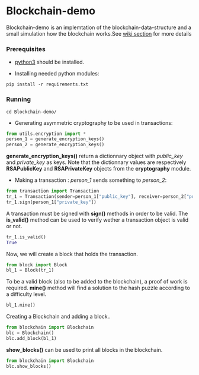 # Blockchain-demo

Blockchain-demo is an implemtation of the blockchain-data-structure and a small simulation how the blockchain
works.See [wiki section](https://github.com/ahmed-BH/Blockchain-demo/wiki/Blockchain-useful-information) for more details

### Prerequisites

* [python3](https://www.python.org/) should be installed.

* Installing needed python modules:

```shell
pip install -r requirements.txt

```

### Running

```shell
cd Blockchain-demo/

```

* Generating asymmetric cryptography to be used in transactions:
```python
from utils.encryption import *
person_1 = generate_encryption_keys()
person_2 = generate_encryption_keys()

```
**generate_encryption_keys()** return a dictionnary object with *public_key* and *private_key* as keys.
Note that the dictionnary values are respectively **RSAPublicKey** and **RSAPrivateKey** objects from the **cryptography** module.


* Making a transaction : *person_1* sends something to *person_2*: 
```python
from transaction import Transaction
tr_1 = Transaction(sender=person_1["public_key"], receiver=person_2["public_key"], assets="SOMETHING")
tr_1.sign(person_1["private_key"])

```

A transaction must be signed with **sign()** methods in order to be valid.
The **is_valid()** method can be used to verify wether a transaction object is valid or not.
```python
tr_1.is_valid()
True

```

Now, we will create a block that holds the transaction.
```python
from block import Block
bl_1 = Block(tr_1)

```

To be a valid block (also to be added to the blockchain), a proof of work is required.
**mine()** method will find a solution to the hash puzzle according to a difficulty level.
```python
bl_1.mine()

```

Creating a Blockchain and adding a block..
```python
from blockchain import Blockchain
blc = Blockchain()
blc.add_block(bl_1)
```

**show_blocks()** can be used to print all blocks in the blockchain.
```python
from blockchain import Blockchain
blc.show_blocks()
```

